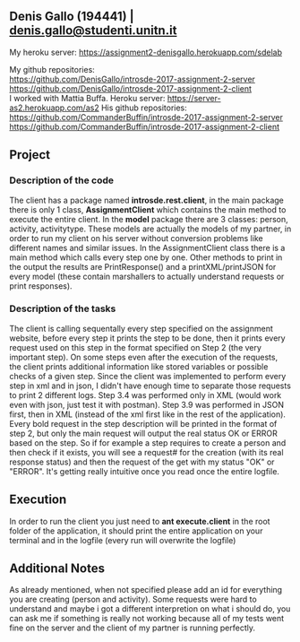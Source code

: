 ## Denis Gallo (194441) | denis.gallo@studenti.unitn.it
My heroku server: https://assignment2-denisgallo.herokuapp.com/sdelab 

My github repositories:  
https://github.com/DenisGallo/introsde-2017-assignment-2-server  
https://github.com/DenisGallo/introsde-2017-assignment-2-client   
I worked with Mattia Buffa. 
Heroku server: https://server-as2.herokuapp.com/as2 
His github repositories: 
https://github.com/CommanderBuffin/introsde-2017-assignment-2-server 
https://github.com/CommanderBuffin/introsde-2017-assignment-2-client 

## Project

### Description of the code
The client has a package named **introsde.rest.client**, in the main package there is only 1 class, **AssignmentClient** which contains the main method to execute the entire client. In the **model** package there are 3 classes: person, activity, activitytype. These models are actually the models of my partner, in order to run my client on his server without conversion problems like different names and similar issues.
In the AssignmentClient class there is a main method which calls every step one by one. Other methods to print in the output the results are PrintResponse() and a printXML/printJSON for every model (these contain marshallers to actually understand requests or print responses).

### Description of the tasks
The client is calling sequentally every step specified on the assignment website, before every step it prints the step to be done, then it prints every request used on this step in the format specified on Step 2 (the very important step). On some steps even after the execution of the requests, the client prints additional information like stored variables or possible checks of a given step. Since the client was implemented to perform every step in xml and in json, I didn't have enough time to separate those requests to print 2 different logs. 
Step 3.4 was performed only in XML (would work even with json, just test it with postman).
Step 3.9 was performed in JSON first, then in XML (instead of the xml first like in the rest of the application).
Every bold request in the step description will be printed in the format of step 2, but only the main request will output the real status OK or ERROR based on the step. So if for example a step requires to create a person and then check if it exists, you will see a request# for the creation (with its real response status) and then the request of the get with my status "OK" or "ERROR". It's getting really intuitive once you read once the entire logfile.


## Execution
In order to run the client you just need to **ant execute.client** in the root folder of the application, it should print the entire application on your terminal and in the logfile (every run will overwrite the logfile)

## Additional Notes
As already mentioned, when not specified please add an id for everything you are creating (person and activity). Some requests were hard to understand and maybe i got a different interpretion on what i should do, you can ask me if something is really not working because all of my tests went fine on the server and the client of my partner is running perfectly.
